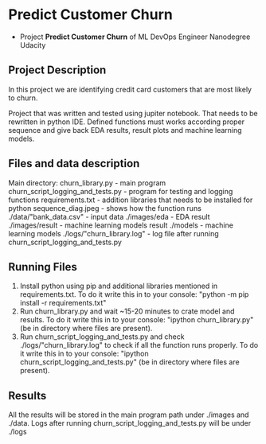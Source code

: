 # Predict Customer Churn

- Project **Predict Customer Churn** of ML DevOps Engineer Nanodegree Udacity

## Project Description
In this project we are identifying credit card customers that are most likely to churn.

Project that was written and tested using jupiter notebook. That needs to be rewritten
in python IDE. Defined functions must works according proper sequence and give back EDA results, 
result plots and machine learning models. 

## Files and data description
Main directory:
    churn_library.py - main program
    churn_script_logging_and_tests.py - program for testing and logging functions
    requirements.txt - addition libraries that needs to be installed for python
    sequence_diag.jpeg - shows how the function runs
    ./data/"bank_data.csv" - input data
    ./images/eda - EDA result
    ./images/result - machine learning models result
    ./models - machine learning models
    ./logs/"churn_library.log" - log file after running churn_script_logging_and_tests.py

## Running Files
1. Install python using pip and additional libraries mentioned in requirements.txt.
To do it write this in to your console: "python -m pip install -r requirements.txt"
2. Run churn_library.py and wait ~15-20 minutes to crate model and results.
To do it write this in to your console: "ipython churn_library.py"
(be in directory where files are present).
3. Run churn_script_logging_and_tests.py and check ./logs/"churn_library.log"
to check if all the function runs properly.
To do it write this in to your console: "ipython churn_script_logging_and_tests.py"
(be in directory where files are present).

## Results
All the results will be stored in the main program path under ./images and ./data.
Logs after running churn_script_logging_and_tests.py will be under ./logs